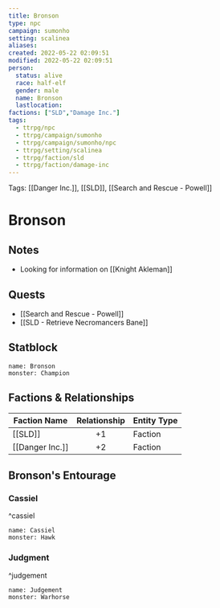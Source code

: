 ```yaml
---
title: Bronson
type: npc
campaign: sumonho
setting: scalinea
aliases: 
created: 2022-05-22 02:09:51
modified: 2022-05-22 02:09:51
person:
  status: alive
  race: half-elf
  gender: male
  name: Bronson
  lastlocation: 
factions: ["SLD","Damage Inc."]
tags:
  - ttrpg/npc
  - ttrpg/campaign/sumonho
  - ttrpg/campaign/sumonho/npc
  - ttrpg/setting/scalinea
  - ttrpg/faction/sld
  - ttrpg/faction/damage-inc
---
```


Tags: [[Danger Inc.]], [[SLD]], [[Search and Rescue - Powell]]

# Bronson

## Notes

- Looking for information on [[Knight Akleman]]

## Quests

- [[Search and Rescue - Powell]]
- [[SLD - Retrieve Necromancers Bane]]

## Statblock

```statblock
name: Bronson
monster: Champion
```


## Factions & Relationships
| Faction Name    | Relationship | Entity Type |
| --------------- |:------------:| ----------- |
| [[SLD]]         |      +1      | Faction     |
| [[Danger Inc.]] |      +2      | Faction     | 


## Bronson's Entourage
### Cassiel
^cassiel

```statblock
name: Cassiel
monster: Hawk
```

### Judgment
^judgement

```statblock
name: Judgement
monster: Warhorse
```
